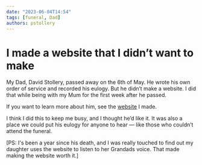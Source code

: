 ```yaml
---
date: "2023-06-04T14:54"
tags: [funeral, Dad]
authors: pstollery
---
```

# I made a website that I didn’t want to make
<!-- truncate -->

My Dad, David Stollery, passed away on the 6th of May. He wrote his own order of service and recorded his eulogy. But he didn’t make a website. I did that while being with my Mum for the first week after he passed. 

If you want to learn more about him, see the [website](https://david.stollerys.co.uk) I made.

I think I did this to keep me busy, and I thought he’d like it. It was also a place we could put his eulogy for anyone to hear — like those who couldn’t attend the funeral.

[PS: I's been a year since his death, and I was really touched to find out my daughter uses the website to listen to her Grandads voice. That made making the website worth it.]